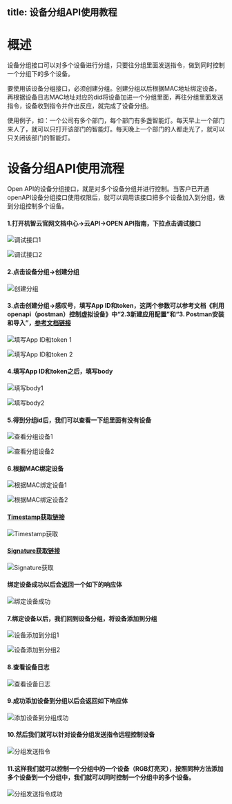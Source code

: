title: 设备分组API使用教程
---
# 概述
设备分组接口可以对多个设备进行分组，只要往分组里面发送指令，做到同时控制一个分组下的多个设备。

要使用该设备分组接口，必须创建分组。创建分组以后根据MAC地址绑定设备，再根据设备日志MAC地址对应的did将设备加进一个分组里面，再往分组里面发送指令，设备收到指令并作出反应，就完成了设备分组。

使用例子，如：一个公司有多个部门，每个部门有多盏智能灯。每天早上一个部门来人了，就可以只打开该部门的智能灯。每天晚上一个部门的人都走光了，就可以只关闭该部门的智能灯。

# 设备分组API使用流程
Open API的设备分组接口，就是对多个设备分组并进行控制。当客户已开通openAPI设备分组接口使用权限后，就可以调用该接口把多个设备加入到分组，做到分组控制多个设备。

#### 1.打开机智云官网文档中心->云API->OPEN API指南，下拉点击调试接口

![调试接口1](/assets/zh-cn/UserManual/Dev_GroupAPI/1.png)

![调试接口2](/assets/zh-cn/UserManual/Dev_GroupAPI/2.png)

#### 2.点击设备分组->创建分组

![创建分组](/assets/zh-cn/UserManual/Dev_GroupAPI/3.png)

#### 3.点击创建分组->感叹号，填写App ID和token，这两个参数可以参考文档《利用openapi（postman）控制虚拟设备》中“2.3新建应用配置”和“3. Postman安装和导入”，[参考文档链接](http://docs.gizwits.com/zh-cn/UserManual/UseOpenAPI.html)

![填写App ID和token 1](/assets/zh-cn/UserManual/Dev_GroupAPI/4.png)

![填写App ID和token 2](/assets/zh-cn/UserManual/Dev_GroupAPI/5.png)

#### 4.填写App ID和token之后，填写body

![填写body1](/assets/zh-cn/UserManual/Dev_GroupAPI/6.png)

![填写body2](/assets/zh-cn/UserManual/Dev_GroupAPI/7.png)

#### 5.得到分组id后，我们可以查看一下组里面有没有设备

![查看分组设备1](/assets/zh-cn/UserManual/Dev_GroupAPI/8.png)

![查看分组设备2](/assets/zh-cn/UserManual/Dev_GroupAPI/9.png)

#### 6.根据MAC绑定设备

![根据MAC绑定设备1](/assets/zh-cn/UserManual/Dev_GroupAPI/10.png)

![根据MAC绑定设备2](/assets/zh-cn/UserManual/Dev_GroupAPI/11.png)

#### [Timestamp获取链接](http://tool.chinaz.com/Tools/unixtime.aspx)

![Timestamp获取](/assets/zh-cn/UserManual/Dev_GroupAPI/12.png)

#### [Signature获取链接](http://tool.chinaz.com/Tools/md5.aspx)

![Signature获取](/assets/zh-cn/UserManual/Dev_GroupAPI/13.png)

#### 绑定设备成功以后会返回一个如下的响应体

![绑定设备成功](/assets/zh-cn/UserManual/Dev_GroupAPI/14.png)

#### 7.绑定设备以后，我们回到设备分组，将设备添加到分组

![设备添加到分组1](/assets/zh-cn/UserManual/Dev_GroupAPI/15.png)

![设备添加到分组2](/assets/zh-cn/UserManual/Dev_GroupAPI/16.png)

#### 8.查看设备日志

![查看设备日志](/assets/zh-cn/UserManual/Dev_GroupAPI/17.png)

#### 9.成功添加设备到分组以后会返回如下响应体

![添加设备到分组成功](/assets/zh-cn/UserManual/Dev_GroupAPI/18.png)

#### 10.然后我们就可以针对设备分组发送指令远程控制设备

![分组发送指令](/assets/zh-cn/UserManual/Dev_GroupAPI/19.png)

#### 11.这样我们就可以控制一个分组中的一个设备（RGB灯亮灭），按照同种方法添加多个设备到一个分组中，我们就可以同时控制一个分组中的多个设备。

![分组发送指令成功](/assets/zh-cn/UserManual/Dev_GroupAPI/20.png)
